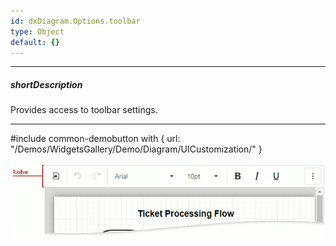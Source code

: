 ```yaml
---
id: dxDiagram.Options.toolbar
type: Object
default: {}
---
```

---
##### shortDescription
Provides access to toolbar settings.

---
#include common-demobutton with {
    url: "/Demos/WidgetsGallery/Demo/Diagram/UICustomization/"
}

![Diagram toolbox](/images/diagram/toolbar.png)
